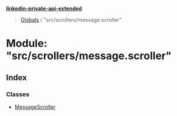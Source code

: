**[linkedin-private-api-extended](../README.md)**

> [Globals](../globals.md) / "src/scrollers/message.scroller"

# Module: "src/scrollers/message.scroller"

## Index

### Classes

* [MessageScroller](../classes/_src_scrollers_message_scroller_.messagescroller.md)

